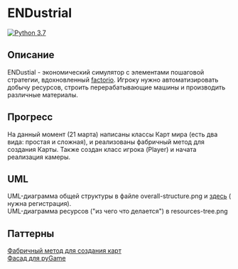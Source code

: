 # ENDustrial

[![Python 3.7](https://img.shields.io/badge/python-3.7-blue.svg)](https://www.python.org/downloads/release/python-370/)

## Описание

ENDustial - экономический симулятор с элементами пошаговой стратегии,
вдохновленный [factorio](https://www.factorio.com/). Игроку нужно автоматизировать добычу ресурсов, строить
перерабатывающие машины и производить различные материалы.

## Прогресс

На данный момент (21 марта) написаны классы Карт мира (есть два вида: простая и сложная), и реализованы фабричный метод
для создания Карты. Также создан класс игрока (Player) и начата реализация камеры.

## UML

UML-диаграмма общей структуры в файле overall-structure.png и [здесь](https://app.creately.com/diagram/gmXmNSb8s2E/) (
нужна регистрация).  
UML-диаграмма ресурсов ("из чего что делается") в resources-tree.png

## Паттерны

[Фабричный метод для создания карт](https://github.com/EgorVoron/patterns-project/blob/41cb173b12fd55de069cbb7a62a914fa5a2ab905/maps.py#L117)  
[Фасад для pyGame](https://github.com/EgorVoron/patterns-project/blob/41cb173b12fd55de069cbb7a62a914fa5a2ab905/facade.py#L4)
